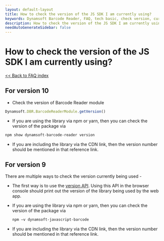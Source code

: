 ```yaml
---
layout: default-layout
title: How to check the version of the JS SDK I am currently using?
keywords: Dynamsoft Barcode Reader, FAQ, tech basic, check version, current version
description: How to check the version of the JS SDK I am currently using?
needAutoGenerateSidebar: false
---
```


# How to check the version of the JS SDK I am currently using?

[<< Back to FAQ index](index.md)

## For version 10
- Check the version of Barcode Reader module
```javascript
Dynamsoft.DBR.BarcodeReaderModule.getVersion()
```
- If you are using the library via npm or yarn, then you can check the version of the package via
```bash
npm show dynamsoft-barcode-reader version
```
- If you are including the library via the CDN link, then the version number should be mentioned in that reference link.


## For version 9
There are multiple ways to check the version currently being used -

- The first way is to use the [version API](https://www.dynamsoft.com/barcode-reader/programming/javascript/api-reference/InitializationControl.html?ver=latest#version). Using this API in the browser console should print out the version of the library being used by the web app.
- If you are using the library via npm or yarn, then you can check the version of the package via

    ```bash
    npm –v dynamsoft-javascript-barcode
    ```

- If you are including the library via the CDN link, then the version number should be mentioned in that reference link.
